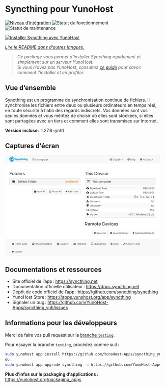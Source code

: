 <!--
Nota bene : ce README est automatiquement généré par <https://github.com/YunoHost/apps/tree/master/tools/readme_generator>
Il NE doit PAS être modifié à la main.
-->

# Syncthing pour YunoHost

[![Niveau d’intégration](https://dash.yunohost.org/integration/syncthing.svg)](https://dash.yunohost.org/appci/app/syncthing) ![Statut du fonctionnement](https://ci-apps.yunohost.org/ci/badges/syncthing.status.svg) ![Statut de maintenance](https://ci-apps.yunohost.org/ci/badges/syncthing.maintain.svg)

[![Installer Syncthing avec YunoHost](https://install-app.yunohost.org/install-with-yunohost.svg)](https://install-app.yunohost.org/?app=syncthing)

*[Lire le README dans d'autres langues.](./ALL_README.md)*

> *Ce package vous permet d’installer Syncthing rapidement et simplement sur un serveur YunoHost.*  
> *Si vous n’avez pas YunoHost, consultez [ce guide](https://yunohost.org/install) pour savoir comment l’installer et en profiter.*

## Vue d’ensemble

Syncthing est un programme de synchronisation continue de fichiers. Il synchronise les fichiers entre deux ou plusieurs ordinateurs en temps réel, en toute sécurité à l'abri des regards indiscrets. Vos données sont vos seules données et vous méritez de choisir où elles sont stockées, si elles sont partagées avec un tiers et comment elles sont transmises sur Internet.

**Version incluse :** 1.27.8~ynh1

## Captures d’écran

![Capture d’écran de Syncthing](./doc/screenshots/screenshot1.png)

## Documentations et ressources

- Site officiel de l’app : <https://syncthing.net>
- Documentation officielle utilisateur : <https://docs.syncthing.net>
- Dépôt de code officiel de l’app : <https://github.com/syncthing/syncthing>
- YunoHost Store : <https://apps.yunohost.org/app/syncthing>
- Signaler un bug : <https://github.com/YunoHost-Apps/syncthing_ynh/issues>

## Informations pour les développeurs

Merci de faire vos pull request sur la [branche `testing`](https://github.com/YunoHost-Apps/syncthing_ynh/tree/testing).

Pour essayer la branche `testing`, procédez comme suit :

```bash
sudo yunohost app install https://github.com/YunoHost-Apps/syncthing_ynh/tree/testing --debug
ou
sudo yunohost app upgrade syncthing -u https://github.com/YunoHost-Apps/syncthing_ynh/tree/testing --debug
```

**Plus d’infos sur le packaging d’applications :** <https://yunohost.org/packaging_apps>
